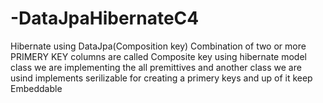 # -DataJpaHibernateC4
Hibernate using DataJpa(Composition key)
  Combination of two or more PRIMERY KEY columns are called Composite key using hibernate
  model class we are implementing the all premittives and
  another class we are usind implements serilizable for creating a primery keys and up of it keep Embeddable 
